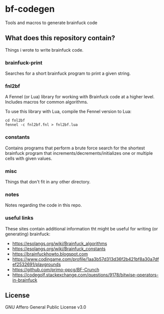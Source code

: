 # bf-codegen
Tools and macros to generate brainfuck code

## What does this repository contain?
Things i wrote to write brainfuck code.

### brainfuck-print
Searches for a short brainfuck program to print a given string.

### fnl2bf
A Fennel (or Lua) library for working with Brainfuck code at a higher level. Includes macros for common algorithms.

To use this library with Lua, compile the Fennel version to Lua:
```
cd fnl2bf
fennel -c fnl2bf.fnl > fnl2bf.lua
```

### constants
Contains programs that perform a brute force search for the shortest brainfuck program that increments/decrements/initializes one or multiple cells with given values.

### misc
Things that don't fit in any other directory.

### notes
Notes regarding the code in this repo.

### useful links
These sites contain additional information tht might be useful for writing (or generating) brainfuck:
- https://esolangs.org/wiki/Brainfuck_algorithms
- https://esolangs.org/wiki/Brainfuck_constants
- https://brainfuckhowto.blogspot.com
- https://www.codingame.com/profile/1aa3b57d313d36f2b421bf8a30a7dfef2532691/playgrounds
- https://github.com/primo-ppcg/BF-Crunch
- https://codegolf.stackexchange.com/questions/9178/bitwise-operators-in-brainfuck

## License
GNU Affero General Public License v3.0
